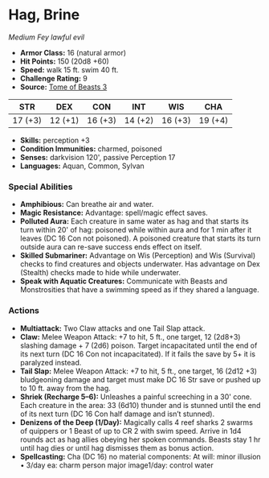 # Hag, Brine

*Medium* *Fey* *lawful evil*

- **Armor Class:** 16 (natural armor)
- **Hit Points:** 150 (20d8 +60)
- **Speed:** walk 15 ft. swim 40 ft.
- **Challenge Rating:** 9
- **Source:** [Tome of Beasts 3](https://koboldpress.com/kpstore/product/tome-of-beasts-2-for-5th-edition/)

| STR | DEX | CON | INT | WIS | CHA |
| --- | --- | --- | --- | --- | --- |
| 17 (+3) | 12 (+1) | 16 (+3) | 14 (+2) | 16 (+3) | 19 (+4) |

- **Skills:** perception +3
- **Condition Immunities:** charmed, poisoned
- **Senses:** darkvision 120', passive Perception 17
- **Languages:** Aquan, Common, Sylvan
### Special Abilities
- **Amphibious:** Can breathe air and water.
- **Magic Resistance:** Advantage: spell/magic effect saves.
- **Polluted Aura:** Each creature in same water as hag and that starts its turn within 20' of hag: poisoned while within aura and for 1 min after it leaves (DC 16 Con not poisoned). A poisoned creature that starts its turn outside aura can re-save success ends effect on itself.
- **Skilled Submariner:** Advantage on Wis (Perception) and Wis (Survival) checks to find creatures and objects underwater. Has advantage on Dex (Stealth) checks made to hide while underwater.
- **Speak with Aquatic Creatures:** Communicate with Beasts and Monstrosities that have a swimming speed as if they shared a language.
### Actions
- **Multiattack:** Two Claw attacks and one Tail Slap attack.
- **Claw:** Melee Weapon Attack: +7 to hit, 5 ft., one target, 12 (2d8+3) slashing damage + 7 (2d6) poison. Target incapacitated until the end of its next turn (DC 16 Con not incapacitated). If it fails the save by 5+ it is paralyzed instead.
- **Tail Slap:** Melee Weapon Attack: +7 to hit, 5 ft., one target, 16 (2d12 +3) bludgeoning damage and target must make DC 16 Str save or pushed up to 10 ft. away from the hag.
- **Shriek (Recharge 5–6):** Unleashes a painful screeching in a 30' cone. Each creature in the area: 33 (6d10) thunder and is stunned until the end of its next turn (DC 16 Con half damage and isn’t stunned).
- **Denizens of the Deep (1/Day):** Magically calls 4 reef sharks 2 swarms of quippers or 1 Beast of up to CR 2 with swim speed. Arrive in 1d4 rounds act as hag allies obeying her spoken commands. Beasts stay 1 hr until hag dies or until hag dismisses them as bonus action.
- **Spellcasting:** Cha (DC 16) no material components: At will: minor illusion  • 3/day ea: charm person major image1/day: control water
